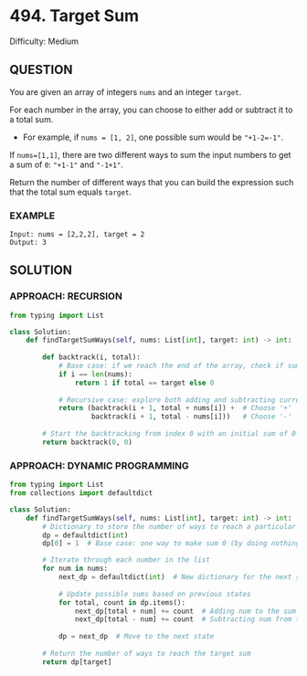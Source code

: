 # 494. Target Sum
Difficulty: Medium

## QUESTION

You are given an array of integers `nums` and an integer `target`.

For each number in the array, you can choose to either add or subtract it to a total sum.

- For example, if `nums = [1, 2]`, one possible sum would be `"+1-2=-1"`.

If `nums=[1,1]`, there are two different ways to sum the input numbers to get a sum of `0`: `"+1-1"` and `"-1+1"`.

Return the number of different ways that you can build the expression such that the total sum equals `target`.

### EXAMPLE

```
Input: nums = [2,2,2], target = 2
Output: 3
```

## SOLUTION


### APPROACH: RECURSION

```python
from typing import List

class Solution:
    def findTargetSumWays(self, nums: List[int], target: int) -> int:
        
        def backtrack(i, total):
            # Base case: if we reach the end of the array, check if sum equals target
            if i == len(nums):
                return 1 if total == target else 0
            
            # Recursive case: explore both adding and subtracting current number
            return (backtrack(i + 1, total + nums[i]) +  # Choose '+'
                    backtrack(i + 1, total - nums[i]))   # Choose '-'
                
        # Start the backtracking from index 0 with an initial sum of 0
        return backtrack(0, 0)
```

### APPROACH: DYNAMIC PROGRAMMING

```python
from typing import List
from collections import defaultdict

class Solution:
    def findTargetSumWays(self, nums: List[int], target: int) -> int:
        # Dictionary to store the number of ways to reach a particular sum
        dp = defaultdict(int)
        dp[0] = 1  # Base case: one way to make sum 0 (by doing nothing)

        # Iterate through each number in the list
        for num in nums:
            next_dp = defaultdict(int)  # New dictionary for the next state
            
            # Update possible sums based on previous states
            for total, count in dp.items():
                next_dp[total + num] += count  # Adding num to the sum
                next_dp[total - num] += count  # Subtracting num from the sum
            
            dp = next_dp  # Move to the next state
        
        # Return the number of ways to reach the target sum
        return dp[target]
```

